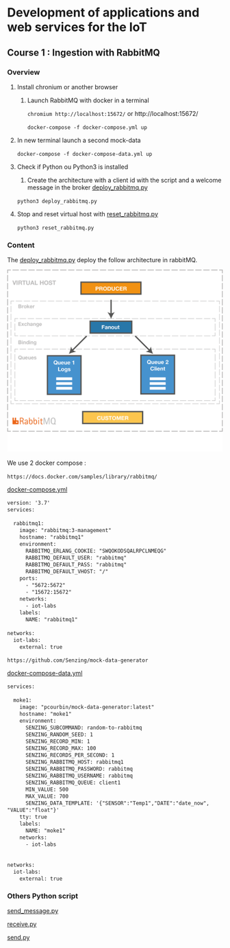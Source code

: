 # Development of applications and web services for the IoT 
## Course 1 : Ingestion with RabbitMQ

### Overview
1. Install chronium or another browser
    1. Launch RabbitMQ with docker in a terminal

        `chromium http://localhost:15672/` or http://localhost:15672/

        `docker-compose -f docker-compose.yml up` 

1. In new terminal launch a second mock-data

    `docker-compose -f docker-compose-data.yml up`

1. Check if Python ou Python3 is installed
    1. Create the architecture with a client id with the script and a welcome message in the broker [deploy_rabbitmq.py](deploy_rabbitmq.py)

      `python3 deploy_rabbitmq.py`



1. Stop and reset virtual host with [reset_rabbitmq.py](reset_rabbitmq.py)

    `python3 reset_rabbitmq.py`

### Content
The [deploy_rabbitmq.py](deploy_rabbitmq.py) deploy the follow architecture in rabbitMQ.

![](archi_example.png)

We use 2 docker compose :

`https://docs.docker.com/samples/library/rabbitmq/`

[docker-compose.yml](docker-compose.yml)
```
version: '3.7'
services:

  rabbitmq1:
    image: "rabbitmq:3-management"
    hostname: "rabbitmq1"
    environment:
      RABBITMQ_ERLANG_COOKIE: "SWQOKODSQALRPCLNMEQG"
      RABBITMQ_DEFAULT_USER: "rabbitmq"
      RABBITMQ_DEFAULT_PASS: "rabbitmq"
      RABBITMQ_DEFAULT_VHOST: "/"
    ports:
      - "5672:5672"
      - "15672:15672"    
    networks:
      - iot-labs
    labels:
      NAME: "rabbitmq1"

networks:
  iot-labs:
    external: true
```

`https://github.com/Senzing/mock-data-generator`

[docker-compose-data.yml](docker-compose-data.yml)
``` version: '3.7'
services:

  moke1:
    image: "pcourbin/mock-data-generator:latest"
    hostname: "moke1"
    environment:
      SENZING_SUBCOMMAND: random-to-rabbitmq
      SENZING_RANDOM_SEED: 1
      SENZING_RECORD_MIN: 1
      SENZING_RECORD_MAX: 100
      SENZING_RECORDS_PER_SECOND: 1
      SENZING_RABBITMQ_HOST: rabbitmq1
      SENZING_RABBITMQ_PASSWORD: rabbitmq
      SENZING_RABBITMQ_USERNAME: rabbitmq
      SENZING_RABBITMQ_QUEUE: client1
      MIN_VALUE: 500
      MAX_VALUE: 700
      SENZING_DATA_TEMPLATE: '{"SENSOR":"Temp1","DATE":"date_now", "VALUE":"float"}'
    tty: true
    labels:
      NAME: "moke1"
    networks:
      - iot-labs


networks:
  iot-labs:
    external: true
```



### Others Python script

[send_message.py](send_message.py)

[receive.py](receive.py)

[send.py](send.py)


